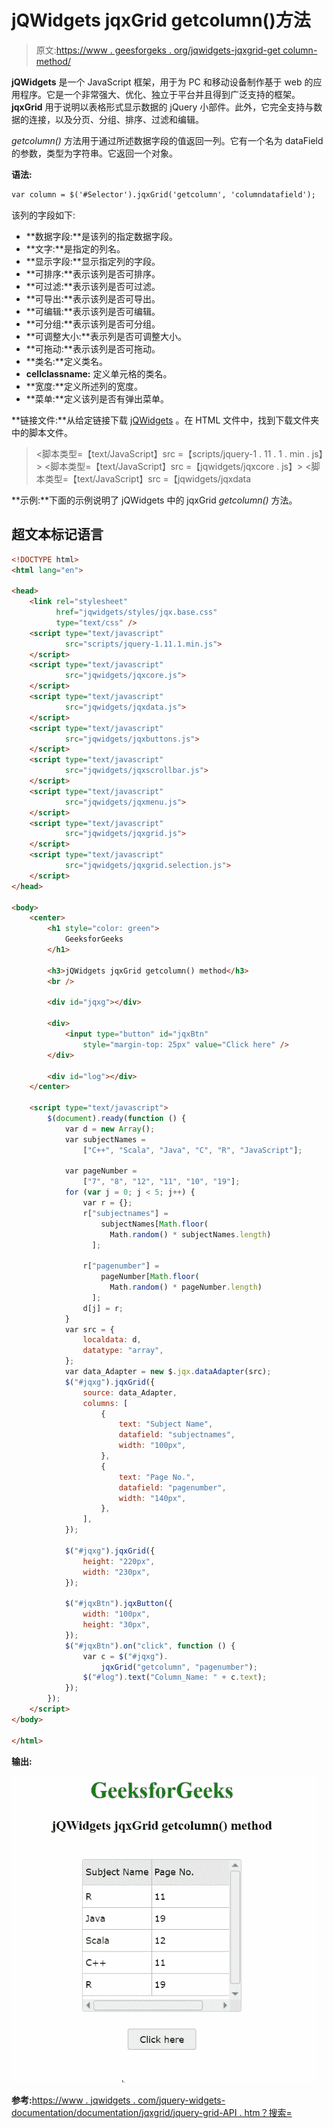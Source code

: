 # jQWidgets jqxGrid getcolumn()方法

> 原文:[https://www . geesforgeks . org/jqwidgets-jqxgrid-get column-method/](https://www.geeksforgeeks.org/jqwidgets-jqxgrid-getcolumn-method/)

**jQWidgets** 是一个 JavaScript 框架，用于为 PC 和移动设备制作基于 web 的应用程序。它是一个非常强大、优化、独立于平台并且得到广泛支持的框架。 **jqxGrid** 用于说明以表格形式显示数据的 jQuery 小部件。此外，它完全支持与数据的连接，以及分页、分组、排序、过滤和编辑。

*getcolumn()* 方法用于通过所述数据字段的值返回一列。它有一个名为 dataField 的参数，类型为字符串。它返回一个对象。

**语法:**

```html
var column = $('#Selector').jqxGrid('getcolumn', 'columndatafield');
```

该列的字段如下:

*   **数据字段:**是该列的指定数据字段。
*   **文字:**是指定的列名。
*   **显示字段:**显示指定列的字段。
*   **可排序:**表示该列是否可排序。
*   **可过滤:**表示该列是否可过滤。
*   **可导出:**表示该列是否可导出。
*   **可编辑:**表示该列是否可编辑。
*   **可分组:**表示该列是否可分组。
*   **可调整大小:**表示列是否可调整大小。
*   **可拖动:**表示该列是否可拖动。
*   **类名:**定义类名。
*   **cellclassname:** 定义单元格的类名。
*   **宽度:**定义所述列的宽度。
*   **菜单:**定义该列是否有弹出菜单。

**链接文件:**从给定链接下载 [jQWidgets](https://www.jqwidgets.com/download/) 。在 HTML 文件中，找到下载文件夹中的脚本文件。

> <link rel="”stylesheet”" href="”jqwidgets/styles/jqx.base.css”" type="”text/css”">
> <脚本类型=【text/JavaScript】src =【scripts/jquery-1 . 11 . 1 . min . js】></脚本>
> <脚本类型=【text/JavaScript】src =【jqwidgets/jqxcore . js】></脚本>
> <脚本类型=【text/JavaScript】src =【jqwidgets/jqxdata

**示例:**下面的示例说明了 jQWidgets 中的 jqxGrid *getcolumn()* 方法。

## 超文本标记语言

```html
<!DOCTYPE html>
<html lang="en">

<head>
    <link rel="stylesheet" 
          href="jqwidgets/styles/jqx.base.css"
          type="text/css" />
    <script type="text/javascript" 
            src="scripts/jquery-1.11.1.min.js">
    </script>
    <script type="text/javascript" 
            src="jqwidgets/jqxcore.js">
    </script>
    <script type="text/javascript" 
            src="jqwidgets/jqxdata.js">
    </script>
    <script type="text/javascript" 
            src="jqwidgets/jqxbuttons.js">
    </script>
    <script type="text/javascript" 
            src="jqwidgets/jqxscrollbar.js">
    </script>
    <script type="text/javascript" 
            src="jqwidgets/jqxmenu.js">
    </script>
    <script type="text/javascript" 
            src="jqwidgets/jqxgrid.js">
    </script>
    <script type="text/javascript" 
            src="jqwidgets/jqxgrid.selection.js">
    </script>
</head>

<body>
    <center>
        <h1 style="color: green">
            GeeksforGeeks
        </h1>

        <h3>jQWidgets jqxGrid getcolumn() method</h3>
        <br />

        <div id="jqxg"></div>

        <div>
            <input type="button" id="jqxBtn" 
                style="margin-top: 25px" value="Click here" />
        </div>

        <div id="log"></div>
    </center>

    <script type="text/javascript">
        $(document).ready(function () {
            var d = new Array();
            var subjectNames =
                ["C++", "Scala", "Java", "C", "R", "JavaScript"];

            var pageNumber =
                ["7", "8", "12", "11", "10", "19"];
            for (var j = 0; j < 5; j++) {
                var r = {};
                r["subjectnames"] =
                    subjectNames[Math.floor(
                      Math.random() * subjectNames.length)
                  ];

                r["pagenumber"] =
                    pageNumber[Math.floor(
                      Math.random() * pageNumber.length)
                  ];
                d[j] = r;
            }
            var src = {
                localdata: d,
                datatype: "array",
            };
            var data_Adapter = new $.jqx.dataAdapter(src);
            $("#jqxg").jqxGrid({
                source: data_Adapter,
                columns: [
                    {
                        text: "Subject Name",
                        datafield: "subjectnames",
                        width: "100px",
                    },
                    {
                        text: "Page No.",
                        datafield: "pagenumber",
                        width: "140px",
                    },
                ],
            });

            $("#jqxg").jqxGrid({
                height: "220px",
                width: "230px",
            });

            $("#jqxBtn").jqxButton({
                width: "100px",
                height: "30px",
            });
            $("#jqxBtn").on("click", function () {
                var c = $("#jqxg").
                    jqxGrid("getcolumn", "pagenumber");
                $("#log").text("Column_Name: " + c.text);
            });
        });
    </script>
</body>

</html>
```

**输出:**

![](img/0a0cad49fbdda8440ca8292ded31c625.png)

**参考:**[https://www . jqwidgets . com/jquery-widgets-documentation/documentation/jqxgrid/jquery-grid-API . htm？搜索=](https://www.jqwidgets.com/jquery-widgets-documentation/documentation/jqxgrid/jquery-grid-api.htm?search=)